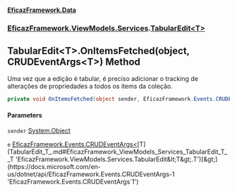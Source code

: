 #### [EficazFramework.Data](EficazFrameworkData.md 'EficazFramework Data')
### [EficazFramework.ViewModels.Services](EficazFrameworkData.md#EficazFramework_ViewModels_Services 'EficazFramework.ViewModels.Services').[TabularEdit&lt;T&gt;](TabularEdit_T_.md 'EficazFramework.ViewModels.Services.TabularEdit&lt;T&gt;')
## TabularEdit&lt;T&gt;.OnItemsFetched(object, CRUDEventArgs&lt;T&gt;) Method
Uma vez que a edição é tabular, é preciso adicionar o tracking de alterações de propriedades a todos os items da coleção.  
```csharp
private void OnItemsFetched(object sender, EficazFramework.Events.CRUDEventArgs<T> e);
```
#### Parameters
<a name='EficazFramework_ViewModels_Services_TabularEdit_T__OnItemsFetched(object_EficazFramework_Events_CRUDEventArgs_T_)_sender'></a>
`sender` [System.Object](https://docs.microsoft.com/en-us/dotnet/api/System.Object 'System.Object')  
  
<a name='EficazFramework_ViewModels_Services_TabularEdit_T__OnItemsFetched(object_EficazFramework_Events_CRUDEventArgs_T_)_e'></a>
`e` [EficazFramework.Events.CRUDEventArgs&lt;](https://docs.microsoft.com/en-us/dotnet/api/EficazFramework.Events.CRUDEventArgs-1 'EficazFramework.Events.CRUDEventArgs`1')[T](TabularEdit_T_.md#EficazFramework_ViewModels_Services_TabularEdit_T__T 'EficazFramework.ViewModels.Services.TabularEdit&lt;T&gt;.T')[&gt;](https://docs.microsoft.com/en-us/dotnet/api/EficazFramework.Events.CRUDEventArgs-1 'EficazFramework.Events.CRUDEventArgs`1')  
  
